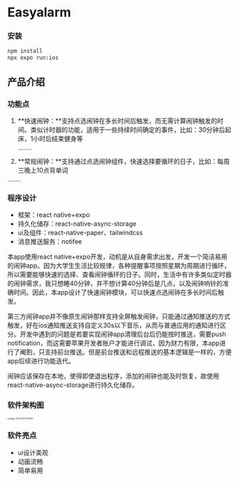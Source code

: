 # Easyalarm



### 安装

```bash
npm install
npx expo run:ios
```



## 产品介绍

### 功能点

1. **快速闹钟：**支持点选闹钟在多长时间后触发，而无需计算闹钟触发的时间。类似计时器的功能，适用于一些持续时间确定的事件，比如：30分钟后起床，1小时后结束健身等

   <img src="https://cdn.jsdelivr.net/gh/Real-Rio/pictures/img/image-20231026103525296.png" alt="image-20231026103525296" style="zoom:15%;" />

2. **常规闹钟：**支持通过点选闹钟组件，快速选择要循环的日子，比如：每周三晚上10点背单词

<img src="https://cdn.jsdelivr.net/gh/Real-Rio/pictures/img/image-20231026103809123.png" alt="image-20231026103809123" style="zoom:15%;" />



### 程序设计

- 框架：react native+expo
- 持久化储存：react-native-async-storage
- ui及组件：react-native-paper、tailwindcss
- 消息推送服务：notifee



本app使用react native+expo开发，动机是从自身需求出发，开发一个简洁易用的闹钟app。因为大学生生活比较规律，各种提醒事项按照星期为周期进行循环，所以需要能够快速的选择、查看闹钟循环的日子。同时，生活中有许多类似定时器的闹钟需求，我只想睡40分钟，并不想计算40分钟后是几点，以及闹钟响铃的准确时间。因此，本app设计了快速闹钟模块，可以快速点选闹钟在多长时间后触发。 

第三方闹钟app并不像原生闹钟那样支持全屏触发闹钟，只能通过通知推送的方式触发，好在ios通知推送支持自定义30s以下音乐，从而与普通应用的通知进行区分。开发中遇到的问题是若要实现闹钟app清理后台后仍能按时推送，需要push notification，而这需要苹果开发者账户才能进行调试，因为财力有限，本app进行了阉割，只支持前台推送。但是前台推送和远程推送的基本逻辑是一样的，方便app后续进行功能迭代。

闹钟应该保存在本地，使得即使退出程序，添加的闹钟也能及时恢复，故使用react-native-async-storage进行持久化储存。



### 软件架构图

<img src="https://cdn.jsdelivr.net/gh/Real-Rio/pictures/img/image-20231026112315161.png" alt="image-20231026112315161" style="zoom:30%;" />



### 软件亮点

- ui设计美观
- 动画流畅
- 简单易用




